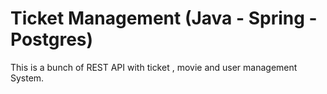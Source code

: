 # Ticket Management (Java - Spring - Postgres)
This is a bunch of REST API with ticket , movie and user management System.

